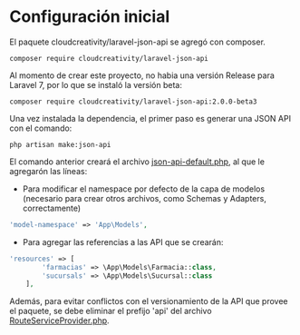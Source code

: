 # Configuración inicial

El paquete cloudcreativity/laravel-json-api se agregó con composer. 

`composer require cloudcreativity/laravel-json-api`


Al momento de crear este proyecto, no habia una versión Release para Laravel 7, por lo que se instaló la versión beta: 

`composer require cloudcreativity/laravel-json-api:2.0.0-beta3`

Una vez instalada la dependencia, el primer paso es generar una JSON API con el comando: 

`php artisan make:json-api`

El comando anterior creará el archivo [json-api-default.php](config/json-api-default.php), al que le agregarón las líneas:

* Para modificar el namespace por defecto de la capa de modelos (necesario para crear otros archivos, como Schemas y Adapters, correctamente)

```php
'model-namespace' => 'App\Models',
```

* Para agregar las referencias a las API que se crearán: 
```php
'resources' => [
        'farmacias' => \App\Models\Farmacia::class,
        'sucursals' => \App\Models\Sucursal::class
    ],
```

Además, para evitar conflictos con el versionamiento de la API que provee el paquete, se debe eliminar el prefijo 'api' del archivo [RouteServiceProvider.php](app/Providers/RouteServiceProvider.php).


